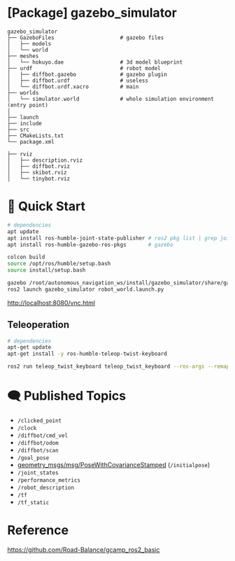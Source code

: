 # [Package] gazebo_simulator

    gazebo_simulator
    ├── GazeboFiles                     # gazebo files
    │   ├── models
    │   └── world
    ├── meshes
    │   └── hokuyo.dae                  # 3d model blueprint
    ├── urdf                            # robot model
    │   ├── diffbot.gazebo              # gazebo plugin
    │   ├── diffbot.urdf                # useless
    │   └── diffbot.urdf.xacro          # main
    ├── worlds
    │   └── simulator.world             # whole simulation environment (entry point)
    │    
    ├── launch
    ├── include
    ├── src
    ├── CMakeLists.txt
    └── package.xml

    ├── rviz
    │   ├── description.rviz
    │   ├── diffbot.rviz
    │   ├── skibot.rviz
    │   └── tinybot.rviz

# 🚀 Quick Start

```bash
# dependencies
apt update
apt install ros-humble-joint-state-publisher # ros2 pkg list | grep joint_state_publisher
apt install ros-humble-gazebo-ros-pkgs       # gazebo

colcon build
source /opt/ros/humble/setup.bash
source install/setup.bash

gazebo /root/autonomous_navigation_ws/install/gazebo_simulator/share/gazebo_simulator/worlds/simulator.world
ros2 launch gazebo_simulator robot_world.launch.py
```

[http://localhost:8080/vnc.html](http://localhost:8080/vnc.html)

## Teleoperation

```bash
# dependencies
apt-get update
apt-get install -y ros-humble-teleop-twist-keyboard

ros2 run teleop_twist_keyboard teleop_twist_keyboard --ros-args --remap cmd_vel:=/diffbot/cmd_vel
```

# 🗨️ Published Topics

- `/clicked_point`
- `/clock`
- `/diffbot/cmd_vel`
- `/diffbot/odom`
- `/diffbot/scan`
- `/goal_pose`
- [geometry_msgs/msg/PoseWithCovarianceStamped](https://docs.ros2.org/foxy/api/geometry_msgs/msg/PoseWithCovarianceStamped.html) (`/initialpose`)
- `/joint_states`
- `/performance_metrics`
- `/robot_description`
- `/tf`
- `/tf_static`

# Reference

https://github.com/Road-Balance/gcamp_ros2_basic
